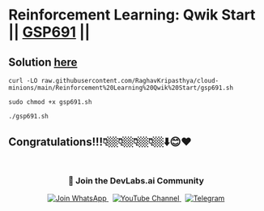 # Reinforcement Learning: Qwik Start || [GSP691](https://www.cloudskillsboost.google/focuses/10285?parent=catalog) ||

##  Solution [here]()


```
curl -LO raw.githubusercontent.com/RaghavKripasthya/cloud-minions/main/Reinforcement%20Learning%20Qwik%20Start/gsp691.sh

sudo chmod +x gsp691.sh

./gsp691.sh
```
## Congratulations!!!👇🏼👇🏼👇🏼👇🏼⬇️😊❤️
<div align="center" style="padding: 5px;">
  <h3>📱 Join the DevLabs.ai Community</h3>
  
  <a href="https://chat.whatsapp.com/BeGG0HXiM469i3WFMgm4qs">
    <img src="https://img.shields.io/badge/Join_WhatsApp-25D366?style=for-the-badge&logo=whatsapp&logoColor=white" alt="Join WhatsApp">
  </a>
  &nbsp;
  <a href="https://www.youtube.com/channel/UCVFPYmP2CZvVmICxw7YHT8A">
    <img src="https://img.shields.io/badge/Subscribe-Devlabs%20ai-FF0000?style=for-the-badge&logo=youtube&logoColor=white" alt="YouTube Channel">
  </a>
  &nbsp;
  <a href="https://t.me/DevLabsai">
    <img src="https://img.shields.io/badge/DevLabsai-chats%20&Updates-0077B5?style=for-the-badge&logo=Telegram&logoColor=white" alt="Telegram">
</a>


</div>
